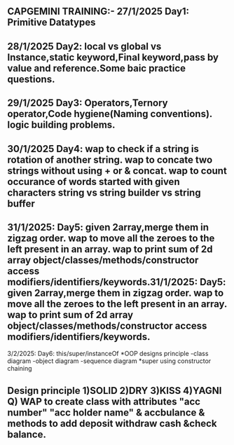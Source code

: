 CAPGEMINI TRAINING:-
27/1/2025 Day1: Primitive Datatypes
-------------------------------------------------------------
28/1/2025 Day2: local vs global vs Instance,static keyword,Final keyword,pass by value and reference.Some baic practice questions.
----------------------------------------------------------------
29/1/2025 Day3: Operators,Ternory operator,Code hygiene(Naming conventions). logic building problems.
---------------------------------------------------------------------------------------------------------------
30/1/2025 Day4: wap to check if a string is rotation of another string.
wap to concate two strings without using + or & concat.
wap to count occurance of words started with given characters
string vs string builder vs string buffer
---------------------------------------------------------------
31/1/2025: Day5:
given 2array,merge them in zigzag order.
wap to move all the zeroes to the left present in an array.
wap to print sum of 2d array
object/classes/methods/constructor
access modifiers/identifiers/keywords.31/1/2025: Day5:
given 2array,merge them in zigzag order.
wap to move all the zeroes to the left present in an array.
wap to print sum of 2d array
object/classes/methods/constructor
access modifiers/identifiers/keywords.
-------------------------------------------------------------------------------------------------------

3/2/2025: Day6: 
this/super/instanceOf
*OOP designs principle
-class diagram
-object diagram
-sequence diagram
*super using constructor chaining

Design principle
1)SOLID
2)DRY
3)KISS
4)YAGNI
Q) WAP to create class with attributes "acc number" "acc holder name" & accbulance & methods to add deposit withdraw cash &check balance.
--------------------------------------------------------------------------------------------------------------------------------------
